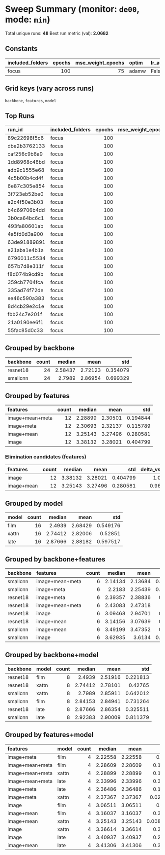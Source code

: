# Sweep Summary (monitor: `de00`, mode: `min`)

Total unique runs: **48**
Best run metric (val): **2.0682**

## Constants
| included_folders   |   epochs |   mse_weight_epochs | optim   | lr_auto   | lr_schedule   |   weight_decay |
|:-------------------|---------:|--------------------:|:--------|:----------|:--------------|---------------:|
| focus              |      100 |                  75 | adamw   | False     | cosine        |         0.0001 |

## Grid keys (vary across runs)
`backbone`, `features`, `model`

## Top Runs
| run_id       | included_folders   |   epochs |   mse_weight_epochs | optim   | lr_auto   | lr_schedule   |   weight_decay | backbone   | features        | model   |   best_metric |   best_epoch |
|:-------------|:-------------------|---------:|--------------------:|:--------|:----------|:--------------|---------------:|:-----------|:----------------|:--------|--------------:|-------------:|
| 89c22698f5c6 | focus              |      100 |                  75 | adamw   | False     | cosine        |         0.0001 | smallcnn   | image+mean+meta | late    |       2.06815 |           60 |
| dbe2b3762133 | focus              |      100 |                  75 | adamw   | False     | cosine        |         0.0001 | smallcnn   | image+mean+meta | late    |       2.06815 |           70 |
| caf256c9b8a9 | focus              |      100 |                  75 | adamw   | False     | cosine        |         0.0001 | smallcnn   | image+mean+meta | film    |       2.14134 |           46 |
| 1dd8968c48bd | focus              |      100 |                  75 | adamw   | False     | cosine        |         0.0001 | smallcnn   | image+mean+meta | film    |       2.14134 |           59 |
| adb9c1555e68 | focus              |      100 |                  75 | adamw   | False     | cosine        |         0.0001 | smallcnn   | image+meta      | film    |       2.19108 |           59 |
| 4c5b00b4cd4f | focus              |      100 |                  75 | adamw   | False     | cosine        |         0.0001 | smallcnn   | image+meta      | film    |       2.19108 |           69 |
| 6e87c305e854 | focus              |      100 |                  75 | adamw   | False     | cosine        |         0.0001 | smallcnn   | image+mean+meta | xattn   |       2.20103 |           50 |
| 3f723eb52be0 | focus              |      100 |                  75 | adamw   | False     | cosine        |         0.0001 | smallcnn   | image+mean+meta | xattn   |       2.20103 |           60 |
| e2c4f50e3b03 | focus              |      100 |                  75 | adamw   | False     | cosine        |         0.0001 | smallcnn   | image+meta      | late    |       2.2183  |           48 |
| b4c69706b4dd | focus              |      100 |                  75 | adamw   | False     | cosine        |         0.0001 | smallcnn   | image+meta      | late    |       2.2183  |           59 |
| 3b0ca64bc6c1 | focus              |      100 |                  75 | adamw   | False     | cosine        |         0.0001 | resnet18   | image+meta      | film    |       2.26008 |           59 |
| 493fa80601ab | focus              |      100 |                  75 | adamw   | False     | cosine        |         0.0001 | resnet18   | image+meta      | film    |       2.26008 |           57 |
| 4a5fd0d3a900 | focus              |      100 |                  75 | adamw   | False     | cosine        |         0.0001 | smallcnn   | image+meta      | xattn   |       2.35378 |           50 |
| 63de91889891 | focus              |      100 |                  75 | adamw   | False     | cosine        |         0.0001 | smallcnn   | image+meta      | xattn   |       2.35378 |           60 |
| e21aba1e4b1a | focus              |      100 |                  75 | adamw   | False     | cosine        |         0.0001 | resnet18   | image+mean+meta | xattn   |       2.37695 |           23 |
| 6796011c5534 | focus              |      100 |                  75 | adamw   | False     | cosine        |         0.0001 | resnet18   | image+mean+meta | xattn   |       2.37695 |           59 |
| 657b7d8e311f | focus              |      100 |                  75 | adamw   | False     | cosine        |         0.0001 | resnet18   | image+meta      | xattn   |       2.39357 |           28 |
| f8d074b9cd9b | focus              |      100 |                  75 | adamw   | False     | cosine        |         0.0001 | resnet18   | image+meta      | xattn   |       2.39357 |           59 |
| 359cb7704fca | focus              |      100 |                  75 | adamw   | False     | cosine        |         0.0001 | resnet18   | image+mean+meta | film    |       2.43083 |           57 |
| 335ad74f72de | focus              |      100 |                  75 | adamw   | False     | cosine        |         0.0001 | resnet18   | image+mean+meta | film    |       2.43083 |           67 |
| ee46c590a383 | focus              |      100 |                  75 | adamw   | False     | cosine        |         0.0001 | resnet18   | image+meta      | late    |       2.51142 |           55 |
| 8d4cb29e2c1e | focus              |      100 |                  75 | adamw   | False     | cosine        |         0.0001 | resnet18   | image+meta      | late    |       2.51142 |           65 |
| fbb24c7e201f | focus              |      100 |                  75 | adamw   | False     | cosine        |         0.0001 | resnet18   | image           | film    |       2.55697 |           69 |
| 21a0190ee6f1 | focus              |      100 |                  75 | adamw   | False     | cosine        |         0.0001 | resnet18   | image           | film    |       2.55697 |           59 |
| 55fac85d0c33 | focus              |      100 |                  75 | adamw   | False     | cosine        |         0.0001 | resnet18   | image+mean+meta | late    |       2.61177 |           35 |

## Grouped by backbone
| backbone   |   count |   median |    mean |      std |
|:-----------|--------:|---------:|--------:|---------:|
| resnet18   |      24 |  2.58437 | 2.72123 | 0.354079 |
| smallcnn   |      24 |  2.7989  | 2.86954 | 0.699329 |

## Grouped by features
| features        |   count |   median |    mean |      std |
|:----------------|--------:|---------:|--------:|---------:|
| image+mean+meta |      12 |  2.28899 | 2.30501 | 0.194844 |
| image+meta      |      12 |  2.30693 | 2.32137 | 0.115789 |
| image+mean      |      12 |  3.25143 | 3.27496 | 0.280581 |
| image           |      12 |  3.38132 | 3.28021 | 0.404799 |

### Elimination candidates (features)
| features   |   count |   median |    mean |      std |   delta_vs_best |
|:-----------|--------:|---------:|--------:|---------:|----------------:|
| image      |      12 |  3.38132 | 3.28021 | 0.404799 |        1.09234  |
| image+mean |      12 |  3.25143 | 3.27496 | 0.280581 |        0.962449 |

## Grouped by model
| model   |   count |   median |    mean |      std |
|:--------|--------:|---------:|--------:|---------:|
| film    |      16 |  2.4939  | 2.68429 | 0.549176 |
| xattn   |      16 |  2.74412 | 2.82006 | 0.52851  |
| late    |      16 |  2.87666 | 2.88182 | 0.597517 |

## Grouped by backbone+features
| backbone   | features        |   count |   median |    mean |       std |
|:-----------|:----------------|--------:|---------:|--------:|----------:|
| smallcnn   | image+mean+meta |       6 |  2.14134 | 2.13684 | 0.0595244 |
| smallcnn   | image+meta      |       6 |  2.2183  | 2.25439 | 0.0779459 |
| resnet18   | image+meta      |       6 |  2.39357 | 2.38836 | 0.112477  |
| resnet18   | image+mean+meta |       6 |  2.43083 | 2.47318 | 0.11002   |
| resnet18   | image           |       6 |  3.09468 | 2.94701 | 0.305081  |
| resnet18   | image+mean      |       6 |  3.14156 | 3.07639 | 0.198858  |
| smallcnn   | image+mean      |       6 |  3.49199 | 3.47352 | 0.197537  |
| smallcnn   | image           |       6 |  3.62935 | 3.6134  | 0.0313157 |

## Grouped by backbone+model
| backbone   | model   |   count |   median |    mean |      std |
|:-----------|:--------|--------:|---------:|--------:|---------:|
| resnet18   | film    |       8 |  2.4939  | 2.51916 | 0.221813 |
| resnet18   | xattn   |       8 |  2.74412 | 2.78101 | 0.42765  |
| smallcnn   | xattn   |       8 |  2.7989  | 2.85911 | 0.642012 |
| smallcnn   | film    |       8 |  2.84153 | 2.84941 | 0.731264 |
| resnet18   | late    |       8 |  2.87666 | 2.86354 | 0.325511 |
| smallcnn   | late    |       8 |  2.92383 | 2.90009 | 0.811379 |

## Grouped by features+model
| features        | model   |   count |   median |    mean |        std |
|:----------------|:--------|--------:|---------:|--------:|-----------:|
| image+meta      | film    |       4 |  2.22558 | 2.22558 | 0.03984    |
| image+mean+meta | film    |       4 |  2.28609 | 2.28609 | 0.167134   |
| image+mean+meta | xattn   |       4 |  2.28899 | 2.28899 | 0.101566   |
| image+mean+meta | late    |       4 |  2.33996 | 2.33996 | 0.313854   |
| image+meta      | late    |       4 |  2.36486 | 2.36486 | 0.169233   |
| image+meta      | xattn   |       4 |  2.37367 | 2.37367 | 0.0229718  |
| image           | film    |       4 |  3.06511 | 3.06511 | 0.58675    |
| image+mean      | film    |       4 |  3.16037 | 3.16037 | 0.382917   |
| image+mean      | xattn   |       4 |  3.25143 | 3.25143 | 0.00856039 |
| image           | xattn   |       4 |  3.36614 | 3.36614 | 0.313454   |
| image           | late    |       4 |  3.40937 | 3.40937 | 0.254009   |
| image+mean      | late    |       4 |  3.41306 | 3.41306 | 0.313507   |
